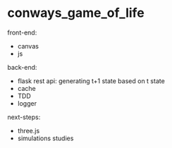 # conways_game_of_life

front-end:
  - canvas
  - js
  
back-end:
  - flask rest api:
    generating t+1 state based on t state
  - cache
  - TDD
  - logger

next-steps: 
  - three.js
  - simulations studies
